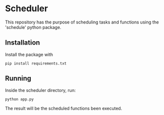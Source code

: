 # Scheduler

This repository has the purpose of scheduling tasks and functions using the 'schedule' python package.

## Installation

Install the package with 

`pip install requirements.txt `

## Running

Inside the scheduler directory, run:

`python app.py`

The result will be the scheduled functions been executed.

